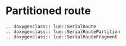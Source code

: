 # Partitioned route

```{eval-rst}
.. doxygenclass:: lue::SerialRoute
.. doxygenclass:: lue::SerialRoutePartition
.. doxygenclass:: lue::SerialRouteFragment
```
